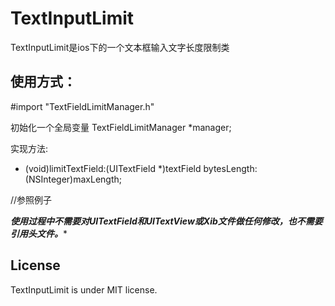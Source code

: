 TextInputLimit
==============
TextInputLimit是ios下的一个文本框输入文字长度限制类

使用方式：
-----------

<!--#import "UITextField+Category.h" -->
<!----> 
<!--实现方法：-->
<!--- (void)textFieldDidChange:(UITextField*)textField;-->
<!--- (BOOL)textField:(UITextField*)textField shouldChangeCharactersInRange:(NSRange)range replacementString:(NSString*)string-->
<!--master-->

#import "TextFieldLimitManager.h"

初始化一个全局变量 TextFieldLimitManager *manager;

实现方法:
- (void)limitTextField:(UITextField *)textField bytesLength:(NSInteger)maxLength;


//参照例子
         
***使用过程中不需要对UITextField和UITextView或Xib文件做任何修改，也不需要引用头文件。****

License
-----------
   
TextInputLimit is under MIT license.
